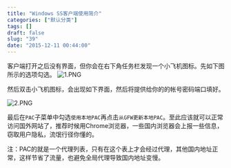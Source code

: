 ```yaml
---
title: "Windows SS客户端使用简介"
categories: ["默认分类"]
tags: []
draft: false
slug: "39"
date: "2015-12-11 00:44:00"
---
```


客户端打开之后没有界面，但你会在右下角任务栏发现一个小飞机图标。先如下图所示的选项勾选。
![1.PNG][1]

然后双击小飞机图标，会出现如下界面，然后将提供给你的的帐号密码端口填好。

![2.PNG][2]

最后在`PAC`子菜单中勾选`使用本地PAC`再点击`从GFW更新本地PAC`。至此应该就可以正常访问国外网站了，推荐时候用Chrome浏览器，一些国内浏览器会上报一些信息，窃取用户隐私，流氓行径你懂的。

注：PAC的就是一个代理列表，只有在这个表上才会经过代理，其他国内地址正常，这样节省了流量，也避免全局代理导致国内地址变慢。

  [1]: http://zhangchen915.com/usr/uploads/2017/06/647873942.png
  [2]: http://zhangchen915.com/usr/uploads/2017/06/3519435704.png
